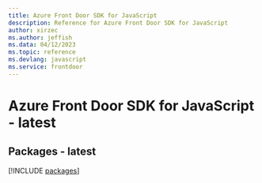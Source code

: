 ```yaml
---
title: Azure Front Door SDK for JavaScript
description: Reference for Azure Front Door SDK for JavaScript
author: xirzec
ms.author: jeffish
ms.data: 04/12/2023
ms.topic: reference
ms.devlang: javascript
ms.service: frontdoor
---
```

# Azure Front Door SDK for JavaScript - latest
## Packages - latest
[!INCLUDE [packages](front-door-index.md)]